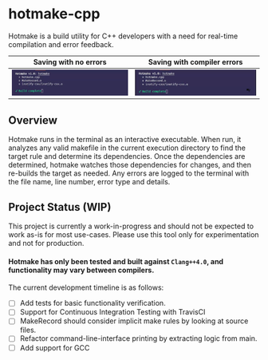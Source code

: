 # hotmake-cpp

Hotmake is a build utility for C++ developers with a need for real-time compilation and error feedback.

|               Saving with no errors               |        Saving with compiler errors         |
| :-----------------------------------------------: | :----------------------------------------: |
| ![successful build example](ex-build-success.gif) | ![failed build example](ex-build-fail.gif) |

## Overview

Hotmake runs in the terminal as an interactive executable. When run, it analyzes any valid makefile in the current execution directory to find the target rule and determine its dependencies. Once the dependencies are determined, hotmake watches those dependencies for changes, and then re-builds the target as needed. Any errors are logged to the terminal with the file name, line number, error type and details.

## Project Status (WIP)

This project is currently a work-in-progress and should not be expected to work as-is for most use-cases. Please use this tool only for experimentation and not for production.

#### Hotmake has only been tested and built against `Clang++4.0`, and functionality may vary between compilers.

The current development timeline is as follows:

- [ ] Add tests for basic functionality verification.
- [ ] Support for Continuous Integration Testing with TravisCI
- [ ] MakeRecord should consider implicit make rules by looking at source files.
- [ ] Refactor command-line-interface printing by extracting logic from main.
- [ ] Add support for GCC
